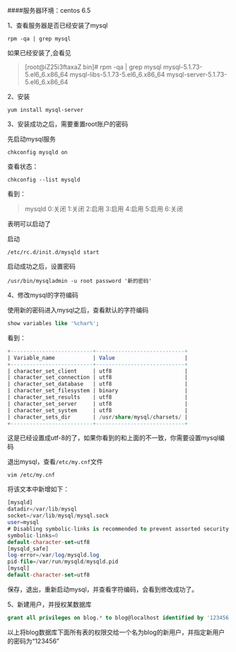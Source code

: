 ####服务器环境：centos 6.5


1、查看服务器是否已经安装了mysql

```shell
rpm -qa | grep mysql
```

如果已经安装了,会看见

>[root@iZ25i3ftaxaZ bin]# rpm -qa | grep mysql
mysql-5.1.73-5.el6_6.x86_64
mysql-libs-5.1.73-5.el6_6.x86_64
mysql-server-5.1.73-5.el6_6.x86_64

2、安装

```shell
yum install mysql-server
```

3、安装成功之后，需要重置root账户的密码

先启动mysql服务

```shell
chkconfig mysqld on
```

查看状态：

```shell
chkconfig --list mysqld
```

看到：
>mysqld         	0:关闭	1:关闭	2:启用	3:启用	4:启用	5:启用	6:关闭

表明可以启动了

启动

```shell
/etc/rc.d/init.d/mysqld start
```

启动成功之后，设置密码

```shell
/usr/bin/mysqladmin -u root password '新的密码'
```

4、修改mysql的字符编码

使用新的密码进入mysql之后，查看默认的字符编码

```sql
show variables like '%char%';
```

看到：


```sql
+--------------------------+----------------------------+
| Variable_name            | Value                      |
+--------------------------+----------------------------+
| character_set_client     | utf8                       |
| character_set_connection | utf8                       |
| character_set_database   | utf8                       |
| character_set_filesystem | binary                     |
| character_set_results    | utf8                       |
| character_set_server     | utf8                       |
| character_set_system     | utf8                       |
| character_sets_dir       | /usr/share/mysql/charsets/ |
+--------------------------+----------------------------+
```

这是已经设置成utf-8的了，如果你看到的和上面的不一致，你需要设置mysql编码

退出mysql，查看`/etc/my.cnf`文件

```shell
vim /etc/my.cnf
```

将该文本中新增如下：

```sql
[mysqld]
datadir=/var/lib/mysql
socket=/var/lib/mysql/mysql.sock
user=mysql
# Disabling symbolic-links is recommended to prevent assorted security risks
symbolic-links=0
default-character-set=utf8
[mysqld_safe]
log-error=/var/log/mysqld.log
pid-file=/var/run/mysqld/mysqld.pid
[mysql]
default-character-set=utf8
```
 
 保存，退出，重新启动mysql，并查看字符编码，会看到修改成功了。
 
 5、新建用户，并授权某数据库
 
 ```sql
 grant all privileges on blog.* to blog@localhost identified by '123456';
 ```
 
 以上将blog数据库下面所有表的权限交给一个名为blog的新用户，并指定新用户的密码为“123456”


 



